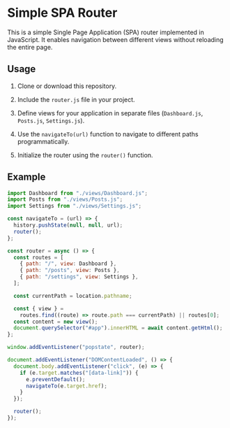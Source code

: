 # Simple SPA Router

This is a simple Single Page Application (SPA) router implemented in JavaScript. It enables navigation between different views without reloading the entire page.

## Usage

1. Clone or download this repository.

2. Include the `router.js` file in your project.

3. Define views for your application in separate files (`Dashboard.js`, `Posts.js`, `Settings.js`).

4. Use the `navigateTo(url)` function to navigate to different paths programmatically.

5. Initialize the router using the `router()` function.

## Example

```javascript
import Dashboard from "./views/Dashboard.js";
import Posts from "./views/Posts.js";
import Settings from "./views/Settings.js";

const navigateTo = (url) => {
  history.pushState(null, null, url);
  router();
};

const router = async () => {
  const routes = [
    { path: "/", view: Dashboard },
    { path: "/posts", view: Posts },
    { path: "/settings", view: Settings },
  ];

  const currentPath = location.pathname;

  const { view } =
    routes.find((route) => route.path === currentPath) || routes[0];
  const content = new view();
  document.querySelector("#app").innerHTML = await content.getHtml();
};

window.addEventListener("popstate", router);

document.addEventListener("DOMContentLoaded", () => {
  document.body.addEventListener("click", (e) => {
    if (e.target.matches("[data-link]")) {
      e.preventDefault();
      navigateTo(e.target.href);
    }
  });

  router();
});
```
